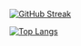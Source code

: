 [![GitHub Streak](https://github-readme-streak-stats.herokuapp.com?user=kiritoroo&locale=ja)](https://git.io/streak-stats)

[![Top Langs](https://github-readme-stats.vercel.app/api/top-langs/?username=kiritoroo&layout=compact)](https://github.com/anuraghazra/github-readme-stats)	

